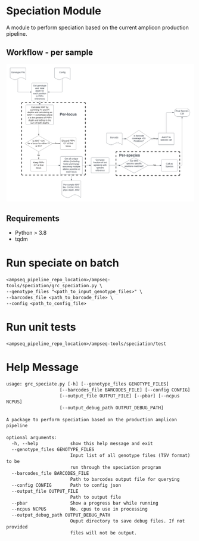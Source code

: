 # Speciation Module
A module to perform speciation based on the current amplicon production pipeline.

## Workflow - per sample
![speciation_flowchart](./speciation_flow.png)

## Requirements
* Python > 3.8
* tqdm

# Run speciate on batch
```
<ampseq_pipeline_repo_location>/ampseq-tools/speciation/grc_speciation.py \
--genotype_files "<path_to_input_genotype_files>" \
--barcodes_file <path_to_barcode_file> \
--config <path_to_config_file>
```

# Run unit tests
```
<ampseq_pipeline_repo_location>/ampseq-tools/speciation/test
```

# Help Message
```
usage: grc_speciate.py [-h] [--genotype_files GENOTYPE_FILES]
                    [--barcodes_file BARCODES_FILE] [--config CONFIG]
                    [--output_file OUTPUT_FILE] [--pbar] [--ncpus NCPUS]
                    [--output_debug_path OUTPUT_DEBUG_PATH]

A package to perform speciation based on the production amplicon pipeline

optional arguments:
  -h, --help            show this help message and exit
  --genotype_files GENOTYPE_FILES
                        Input list of all genotype files (TSV format) to be
                        run through the speciation program
  --barcodes_file BARCODES_FILE
                        Path to barcodes output file for querying
  --config CONFIG       Path to config json
  --output_file OUTPUT_FILE
                        Path to output file
  --pbar                Show a progress bar while running
  --ncpus NCPUS         No. cpus to use in processing
  --output_debug_path OUTPUT_DEBUG_PATH
                        Ouput directory to save debug files. If not provided
                        files will not be output.
```